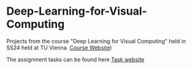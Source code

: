 # Deep-Learning-for-Visual-Computing
Projects from the course "Deep Learning for Visual Computing" held in SS24 held at TU Vienna. 
[Course Website](https://cvl.tuwien.ac.at/course/dlvc/))

The assignment tasks can be found here
[Task website](https://smithers.cvl.tuwien.ac.at/lweijler/dlvc_ss24/-/tree/main?ref_type=heads)
